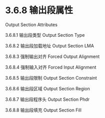 # 3.6.8 输出段属性

Output Section Attributes

3.6.8.1 输出段类型 Output Section Type

3.6.8.2 输出段加载地址 Output Section LMA

3.6.8.3 强制输出对齐 Forced Output Alignment

3.6.8.4 强制输入对齐 Forced Input Alignment

3.6.8.5 输出段限制 Output Section Constraint

3.6.8.6 输出段区域 Output Section Region

3.6.8.7 输出段程序头 Output Section Phdr

3.6.8.8 输出段填充 Output Section Fill
